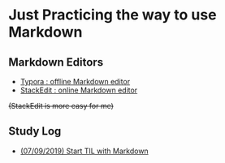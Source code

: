 # Just Practicing the way to use Markdown  
## Markdown Editors
* [Typora : offline Markdown editor](https://typora.io/)
* [StackEdit : online Markdown editor](https://stackedit.io/)

~~(StackEdit is more easy for me)~~

## Study Log  
* [(07/09/2019) Start TIL with Markdown](./studylog/TIL_Markdown(190709).md)
